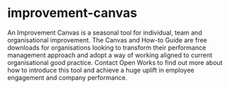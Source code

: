 # improvement-canvas
An Improvement Canvas is a seasonal tool for individual, team and organisational improvement.
The Canvas and How-to Guide are free downloads for organisations looking to transform their performance management approach and adopt a way of working aligned to current organisational good practice.
Contact Open Works to find out more about how to introduce this tool and achieve a huge uplift in employee engagement and company performance.
